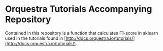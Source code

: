 # Orquestra Tutorials Accompanying Repository

Contained in this repository is a function that calculates F1-score in sklearn used in the tutorials found in [http://docs.orquestra.io/tutorials/](http://docs.orquestra.io/tutorials/).